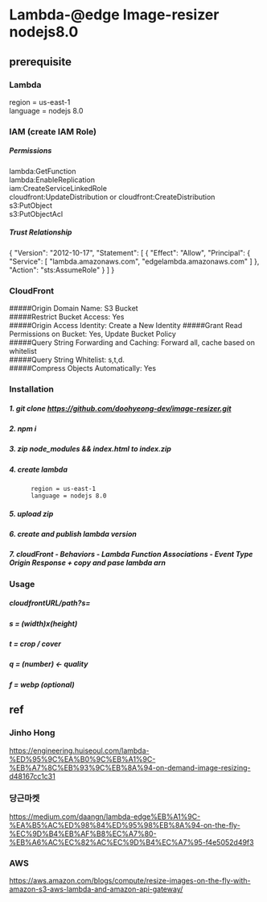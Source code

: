 # Lambda-@edge Image-resizer nodejs8.0

## prerequisite

### Lambda
  region = us-east-1  
  language = nodejs 8.0

### IAM (create IAM Role)

##### Permissions 
  lambda:GetFunction   
  lambda:EnableReplication  
  iam:CreateServiceLinkedRole   
  cloudfront:UpdateDistribution or cloudfront:CreateDistribution  
  s3:PutObject   
  s3:PutObjectAcl  

##### Trust Relationship
  {
     "Version": "2012-10-17",
     "Statement": [
        {
           "Effect": "Allow",
           "Principal": {
              "Service": [
                 "lambda.amazonaws.com",
                 "edgelambda.amazonaws.com"
              ]
           },
           "Action": "sts:AssumeRole"
        }
     ]
  }
  
### CloudFront

#####Origin Domain Name: S3 Bucket  
#####Restrict Bucket Access: Yes  
#####Origin Access Identity: Create a New Identity 
#####Grant Read Permissions on Bucket: Yes, Update Bucket Policy  
#####Query String Forwarding and Caching: Forward all, cache based on whitelist  
#####Query String Whitelist: s,t,d.   
#####Compress Objects Automatically: Yes  


### Installation

##### 1. git clone https://github.com/doohyeong-dev/image-resizer.git
##### 2. npm i
##### 3. zip node_modules && index.html to index.zip
##### 4. create lambda
          region = us-east-1
          language = nodejs 8.0
##### 5. upload zip
##### 6. create and publish lambda version 
##### 7. cloudFront - Behaviors - Lambda Function Associations - Event Type Origin Response + copy and pase lambda arn

### Usage

##### cloudfrontURL/path?s=
##### s = (width)x(height)
##### t = crop / cover
##### q = (number) <- quality
##### f = webp (optional) 

## ref
### Jinho Hong
https://engineering.huiseoul.com/lambda-%ED%95%9C%EA%B0%9C%EB%A1%9C-%EB%A7%8C%EB%93%9C%EB%8A%94-on-demand-image-resizing-d48167cc1c31

### 당근마켓
https://medium.com/daangn/lambda-edge%EB%A1%9C-%EA%B5%AC%ED%98%84%ED%95%98%EB%8A%94-on-the-fly-%EC%9D%B4%EB%AF%B8%EC%A7%80-%EB%A6%AC%EC%82%AC%EC%9D%B4%EC%A7%95-f4e5052d49f3

### AWS
https://aws.amazon.com/blogs/compute/resize-images-on-the-fly-with-amazon-s3-aws-lambda-and-amazon-api-gateway/
